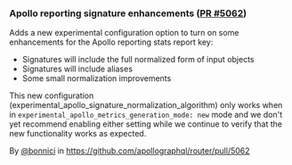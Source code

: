 ### Apollo reporting signature enhancements ([PR #5062](https://github.com/apollographql/router/pull/5061))

Adds a new experimental configuration option to turn on some enhancements for the Apollo reporting stats report key:
* Signatures will include the full normalized form of input objects
* Signatures will include aliases
* Some small normalization improvements

This new configuration (experimental_apollo_signature_normalization_algorithm) only works when in `experimental_apollo_metrics_generation_mode: new` mode and we don't yet recommend enabling either setting while we continue to verify that the new functionality works as expected.

By [@bonnici](https://github.com/bonnici) in https://github.com/apollographql/router/pull/5062